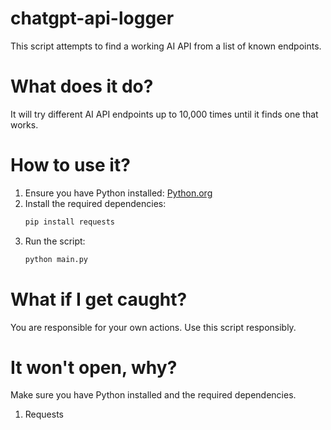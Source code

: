 # chatgpt-api-logger

This script attempts to find a working AI API from a list of known endpoints.

# What does it do?
It will try different AI API endpoints up to 10,000 times until it finds one that works.

# How to use it?
1. Ensure you have Python installed: [Python.org](https://python.org)
2. Install the required dependencies:
   ```sh
   pip install requests
   ```
3. Run the script:
   ```sh
   python main.py
   ```

# What if I get caught?
You are responsible for your own actions. Use this script responsibly.

# It won't open, why?
Make sure you have Python installed and the required dependencies.
1. Requests